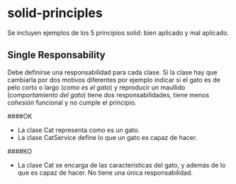 # solid-principles

Se incluyen ejemplos de los 5 principios solid: bien aplicado y mal aplicado.

## Single Responsability

Debe definirse una responsabilidad para cada clase. Si la clase hay que cambiarla por dos motivos diferentes por ejemplo indicar si el gato es de pelo corto o largo (_como es el gato_) y reproducir un maullido (_comportamiento del gato_) tiene dos responsabilidades, tiene menos *cohesión* funcional y no cumple el principio.

####OK

* La clase Cat representa como es un gato.
* La clase CatService define lo que un gato es capaz de hacer.

####KO

* La clase Cat se encarga de las caracteristicas del gato, y además de lo que es capaz de hacer. No tiene una única responsabilidad.
